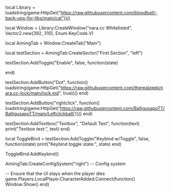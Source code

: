 local Library = loadstring(game:HttpGet("https://raw.githubusercontent.com/bloodball/-back-ups-for-libs/main/cat"))()

local Window = Library:CreateWindow("nara.cc Whitelisted", Vector2.new(392, 310), Enum.KeyCode.V)

local AimingTab = Window:CreateTab("Main")

local testSection = AimingTab:CreateSector("First Section", "left")

testSection:AddToggle("Enable", false, function(state)
  
end)

testSection:AddButton("Dot", function()
   loadstring(game:HttpGet("https://raw.githubusercontent.com/therealzeek/nara.cc-lock/main/lock.md", true))()
end)

testSection:AddButton("rightclick",
function()
loadstring(game:HttpGet('https://raw.githubusercontent.com/BalligusapoTT/BalligusapoTT/main/Leftclickballi'))()
end)

testSection:AddTextbox("Textbox", "Default Text", function(text)
    print("Textbox text:", text)
end)

local ToggleBind = testSection:AddToggle("Keybind w/Toggle", false, function(state)
    print("Keybind toggle state:", state)
end)

ToggleBind:AddKeybind()

AimingTab:CreateConfigSystem("right") -- Config system

-- Ensure that the UI stays when the player dies
game.Players.LocalPlayer.CharacterAdded:Connect(function()
    Window:Show()
end)
